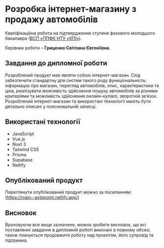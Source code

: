 # Розробка інтернет-магазину з продажу автомобілів

Кваліфікаційна робота на підтвердження ступеня фахового молодшого бакалавра ([ВСП «ППФК НТУ «ХПІ»](http://polytechnic.poltava.ua)).

Керівник роботи – **Гриценко Світлана Євгеніївна**.

## Завдання до дипломної роботи

Розроблений продукт має являти собою інтернет-магазин. Слід забезпечити стандартну для систем такого роду функціональність: інформацію про магазин, перегляд автомобілів, опис, характеристики та ціна, реалізувати можливість здійснення пошуку автомобілів за різними критеріями та можливість здійснення онлайн-купівлі, зворотній зв’язок. Розроблений інтернет-магазин та використані технології мають бути детально описані у пояснювальній записці.

## Використані технології

* JavaScript
* Vue.js
* Nuxt 3
* Tailwind CSS
* Prisma
* Supabase
* Netlify

## Опублікований продукт

Переглянути опублікований продукт можно за посиланням: (https://main--avtopoint.netlify.app/)

## Висновок

Враховуючи все вище зазначене, можна зробити висновок, що всі поставленні завдання в дипломній роботі виконані в повному обсязі, також планується продовжити роботу над проєктом, його супровід та підтримка.
